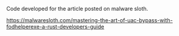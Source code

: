 Code developed for the article posted on malware sloth.

https://malwaresloth.com/mastering-the-art-of-uac-bypass-with-fodhelperexe-a-rust-developers-guide